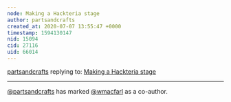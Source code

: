 ```yaml
---
node: Making a Hackteria stage
author: partsandcrafts
created_at: 2020-07-07 13:55:47 +0000
timestamp: 1594130147
nid: 15094
cid: 27116
uid: 66014
---
```




[partsandcrafts](../profile/partsandcrafts) replying to: [Making a Hackteria stage](../notes/partsandcrafts/10-26-2017/making-a-hackteria-microscope)

----
 [@partsandcrafts](/profile/partsandcrafts) has marked [@wmacfarl](/profile/wmacfarl) as a co-author. 